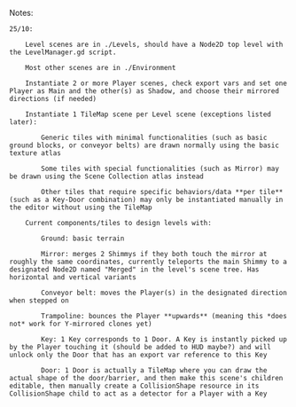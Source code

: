Notes:

	25/10:
	
		Level scenes are in ./Levels, should have a Node2D top level with the LevelManager.gd script.
		
		Most other scenes are in ./Environment
		
		Instantiate 2 or more Player scenes, check export vars and set one Player as Main and the other(s) as Shadow, and choose their mirrored directions (if needed)
		
		Instantiate 1 TileMap scene per Level scene (exceptions listed later):
		
			Generic tiles with minimal functionalities (such as basic ground blocks, or conveyor belts) are drawn normally using the basic texture atlas
			
			Some tiles with special functionalities (such as Mirror) may be drawn using the Scene Collection atlas instead 
			
			Other tiles that require specific behaviors/data **per tile** (such as a Key-Door combination) may only be instantiated manually in the editor without using the TileMap
		
		Current components/tiles to design levels with:
		
			Ground: basic terrain
			
			Mirror: merges 2 Shimmys if they both touch the mirror at roughly the same coordinates, currently teleports the main Shimmy to a designated Node2D named "Merged" in the level's scene tree. Has horizontal and vertical variants
			
			Conveyor belt: moves the Player(s) in the designated direction when stepped on
			
			Trampoline: bounces the Player **upwards** (meaning this *does not* work for Y-mirrored clones yet)
			
			Key: 1 Key corresponds to 1 Door. A Key is instantly picked up by the Player touching it (should be added to HUD maybe?) and will unlock only the Door that has an export var reference to this Key
			
			Door: 1 Door is actually a TileMap where you can draw the actual shape of the door/barrier, and then make this scene's children editable, then manually create a CollisionShape resource in its CollisionShape child to act as a detector for a Player with a Key
